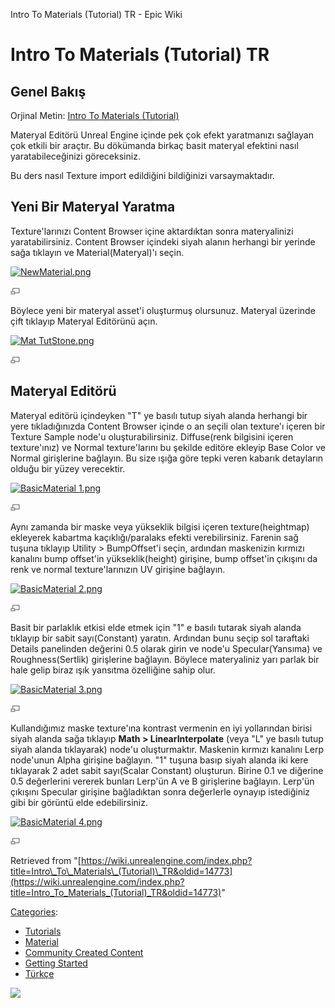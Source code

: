 Intro To Materials (Tutorial) TR - Epic Wiki                    

Intro To Materials (Tutorial) TR
================================

Genel Bakış
-----------

Orjinal Metin: [Intro To Materials (Tutorial)](/Intro_To_Materials_(Tutorial) "Intro To Materials (Tutorial)")

Materyal Editörü Unreal Engine içinde pek çok efekt yaratmanızı sağlayan çok etkili bir araçtır. Bu dökümanda birkaç basit materyal efektini nasıl yaratabileceğinizi göreceksiniz.

Bu ders nasıl Texture import edildiğini bildiğinizi varsaymaktadır.

Yeni Bir Materyal Yaratma
-------------------------

Texture'larınızı Content Browser içine aktardıktan sonra materyalinizi yaratabilirsiniz. Content Browser içindeki siyah alanın herhangi bir yerinde sağa tıklayın ve Material(Materyal)'ı seçin.

[![NewMaterial.png](https://d3ar1piqh1oeli.cloudfront.net/2/27/NewMaterial.png/940px-NewMaterial.png)](/File:NewMaterial.png)

[![](/skins/common/images/magnify-clip.png)](/File:NewMaterial.png "Enlarge")

  

Böylece yeni bir materyal asset'i oluşturmuş olursunuz. Materyal üzerinde çift tıklayıp Materyal Editörünü açın.

[![Mat TutStone.png](https://d26ilriwvtzlb.cloudfront.net/3/37/Mat_TutStone.png)](/File:Mat_TutStone.png)

[![](/skins/common/images/magnify-clip.png)](/File:Mat_TutStone.png "Enlarge")

  

Materyal Editörü
----------------

Materyal editörü içindeyken "T" ye basılı tutup siyah alanda herhangi bir yere tıkladığınızda Content Browser içinde o an seçili olan texture'ı içeren bir Texture Sample node'u oluşturabilirsiniz. Diffuse(renk bilgisini içeren texture'ınız) ve Normal texture'larını bu şekilde editöre ekleyip Base Color ve Normal girişlerine bağlayın. Bu size ışığa göre tepki veren kabarık detayların olduğu bir yüzey verecektir.

[![BasicMaterial 1.png](https://d3ar1piqh1oeli.cloudfront.net/2/2c/BasicMaterial_1.png/940px-BasicMaterial_1.png)](/File:BasicMaterial_1.png)

[![](/skins/common/images/magnify-clip.png)](/File:BasicMaterial_1.png "Enlarge")

  

Aynı zamanda bir maske veya yükseklik bilgisi içeren texture(heightmap) ekleyerek kabartma kaçıklığı/paralaks efekti verebilirsiniz. Farenin sağ tuşuna tıklayıp Utility > BumpOffset'i seçin, ardından maskenizin kırmızı kanalını bump offset'in yükseklik(height) girişine, bump offset'in çıkışını da renk ve normal texture'larınızın UV girişine bağlayın.

[![BasicMaterial 2.png](https://d3ar1piqh1oeli.cloudfront.net/e/e1/BasicMaterial_2.png/940px-BasicMaterial_2.png)](/File:BasicMaterial_2.png)

[![](/skins/common/images/magnify-clip.png)](/File:BasicMaterial_2.png "Enlarge")

  

Basit bir parlaklık etkisi elde etmek için "1" e basılı tutarak siyah alanda tıklayıp bir sabit sayı(Constant) yaratın. Ardından bunu seçip sol taraftaki Details panelinden değerini 0.5 olarak girin ve node'u Specular(Yansıma) ve Roughness(Sertlik) girişlerine bağlayın. Böylece materyaliniz yarı parlak bir hale gelip biraz ışık yansıtma özelliğine sahip olur.

[![BasicMaterial 3.png](https://d3ar1piqh1oeli.cloudfront.net/1/16/BasicMaterial_3.png/940px-BasicMaterial_3.png)](/File:BasicMaterial_3.png)

[![](/skins/common/images/magnify-clip.png)](/File:BasicMaterial_3.png "Enlarge")

  

Kullandığımız maske texture'ına kontrast vermenin en iyi yollarından birisi siyah alanda sağa tıklayıp **Math > LinearInterpolate** (veya "L" ye basılı tutup siyah alanda tıklayarak) node'u oluşturmaktır. Maskenin kırmızı kanalını Lerp node'unun Alpha girişine bağlayın. "1" tuşuna basıp siyah alanda iki kere tıklayarak 2 adet sabit sayı(Scalar Constant) oluşturun. Birine 0.1 ve diğerine 0.5 değerlerini vererek bunları Lerp'ün A ve B girişlerine bağlayın. Lerp'ün çıkışını Specular girişine bağladıktan sonra değerlerle oynayıp istediğiniz gibi bir görüntü elde edebilirsiniz.

[![BasicMaterial 4.png](https://d3ar1piqh1oeli.cloudfront.net/d/dd/BasicMaterial_4.png/940px-BasicMaterial_4.png)](/File:BasicMaterial_4.png)

[![](/skins/common/images/magnify-clip.png)](/File:BasicMaterial_4.png "Enlarge")

  

Retrieved from "[https://wiki.unrealengine.com/index.php?title=Intro\_To\_Materials\_(Tutorial)\_TR&oldid=14773](https://wiki.unrealengine.com/index.php?title=Intro_To_Materials_(Tutorial)_TR&oldid=14773)"

[Categories](/Special:Categories "Special:Categories"):

*   [Tutorials](/Category:Tutorials "Category:Tutorials")
*   [Material](/Category:Material "Category:Material")
*   [Community Created Content](/Category:Community_Created_Content "Category:Community Created Content")
*   [Getting Started](/Category:Getting_Started "Category:Getting Started")
*   [Türkçe](/index.php?title=Category:T%C3%BCrk%C3%A7e&action=edit&redlink=1 "Category:Türkçe (page does not exist)")

  ![](https://tracking.unrealengine.com/track.png)